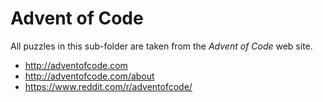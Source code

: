 # Advent of Code

All puzzles in this sub-folder are taken from the _Advent of Code_ web site.

* <http://adventofcode.com>
* <http://adventofcode.com/about>
* <https://www.reddit.com/r/adventofcode/>
